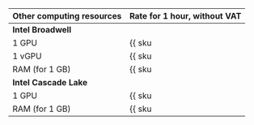 Other computing resources | Rate for 1 hour, without VAT
--- | ---
**Intel Broadwell** |
1 GPU | {{ sku|KZT|compute.vm.gpu.gpu-standard|string }}
1 vGPU | {{ sku|KZT|compute.vm.gpu.vgpu-standard.v1|string }}
RAM (for 1 GB) | {{ sku|KZT|compute.vm.ram|string }}
**Intel Cascade Lake** |
1 GPU | {{ sku|KZT|compute.vm.gpu.gpu-standard.v2|string }}
RAM (for 1 GB) | {{ sku|KZT|compute.vm.ram.v2|string }}